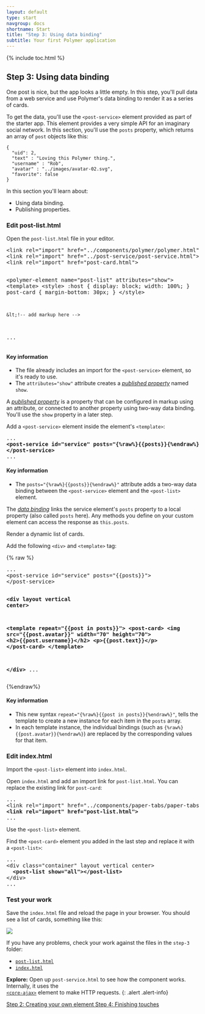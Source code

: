 ```yaml
---
layout: default
type: start
navgroup: docs
shortname: Start
title: "Step 3: Using data binding"
subtitle: Your first Polymer application 
---
```


<link rel="import" href="/elements/side-by-side.html">

<link rel="stylesheet" href="tutorial.css">


{% include toc.html %}


## Step 3: Using data binding

One post is nice, but the app looks a little empty. In this step, you'll pull data from a web service and use Polymer's data binding to render it as a series of cards. 

To get the data, you'll use the `<post-service>` element provided as part of the starter app. This element provides a very simple API for an imaginary social network. In this section, you'll use the `posts` property, which returns an array of `post` objects like this:

    {
      "uid": 2,
      "text" : "Loving this Polymer thing.",
      "username" : "Rob",
      "avatar" : "../images/avatar-02.svg",
      "favorite": false
    }

In this section you'll learn about:

-   Using data binding.
-   Publishing properties.

### Edit post-list.html

Open the `post-list.html` file in your editor.

<side-by-side>
<pre>
&lt;link rel="import" href="../components/polymer/polymer.html">
&lt;link rel="import" href="../post-service/post-service.html">
&lt;link rel="import" href="post-card.html">

&lt;polymer-element name="post-list" attributes="show">
  &lt;template>
    &lt;style>
    :host {
      display: block;
      width: 100%;
    }
    post-card {
      margin-bottom: 30px;
    }
    &lt;/style>
    
    &lt;!-- add markup here -->
...
</pre>
  <aside>
    <h4>Key information</h4>
    <ul>
      <li>The file already includes an import for the <code>&lt;post-service&gt;</code>
      element, so it's ready to use.</li>
      <li>The <code>attributes="show"</code> attribute creates a 
      <a href="/docs/polymer/polymer.html#published-properties">
      <em>published property</em></a> named <code>show</code>.
      </li>
    </ul>
  </aside>
</side-by-side>


A <a href="/docs/polymer/polymer.html#published-properties">
<em>published property</em></a> is a property that can be configured in markup using an attribute,
or connected to another property using two-way data binding. You'll use the `show` property
in a later step.

<div class="divider" layout horizontal center center-justified>
  <core-icon icon="polymer"></core-icon>
</div>

Add a `<post-service>` element inside the element's `<template>`:

<side-by-side>
<pre>
...
<strong class="highlight nocode">&lt;post-service id="service" posts="{%raw%}{{posts}}{%endraw%}">
&lt;/post-service></strong>
...
</pre>
  <aside>
  <h4>Key information</h4>
    <ul>
      <li>
        The <code>posts="{%raw%}{{posts}}{%endraw%}"</code> attribute adds a two-way data binding between 
        the <code>&lt;post-service&gt;</code> element and the <code>&lt;post-list&gt;</code> element.
      </li>
    </ul>
  </aside>
</side-by-side>

The [_data binding_](/docs/polymer/databinding.html) links the service element's `posts` property to a local property (also called 
`posts` here). Any methods you define on your custom element can access the response as `this.posts`.

<div class="divider" layout horizontal center center-justified>
  <core-icon icon="polymer"></core-icon>
</div> 

Render a dynamic list of cards.

Add the following `<div>` and `<template>` tag:

<side-by-side>
{% raw %}
<pre>
...
&lt;post-service id="service" posts="{{posts}}">
&lt;/post-service>

<strong class="highlight nocode">&lt;div layout vertical center>

  &lt;template repeat="{{post in posts}}">
    &lt;post-card>
      &lt;img src="{{post.avatar}}" width="70" height="70">
      &lt;h2>{{post.username}}&lt;/h2>
      &lt;p>{{post.text}}&lt;/p>
    &lt;/post-card>
  &lt;/template>
  
&lt;/div></strong>
...
</pre>
{%endraw%}
<aside>
 <h4>Key information</h4>
       
 <ul>
   <li>This new syntax <code>repeat="{%raw%}{{post in posts}}{%endraw%}"</code>, tells the template to
   create a new instance for each item in the <code>posts</code> array.</li>
   <li>In each template instance, the individual bindings (such as
   <code>{%raw%}{{post.avatar}}{%endraw%}</code>) are replaced by the corresponding values for that 
   item.</li>
 </ul>
</aside>
</side-by-side>


### Edit index.html

Import the `<post-list>` element into `index.html`.

Open `index.html` and add an import link for `post-list.html`. You can   
replace the existing link for `post-card`:

<pre>
...
&lt;link rel="import" href="../components/paper-tabs/paper-tabs.html">
<strong class="highlight nocode">&lt;link rel="import" href="post-list.html"></strong>
...
</pre>
    
<div class="divider" layout horizontal center center-justified>
  <core-icon icon="polymer"></core-icon>
</div>

Use the `<post-list>` element.

Find the `<post-card>` element you added in the last step and replace it 
with a `<post-list>`:

<pre>
...
&lt;div class="container" layout vertical center&gt;
  <strong class="highlight nocode">&lt;post-list show="all"&gt;&lt;/post-list&gt;</strong>
&lt;/div>
...
</pre>

### Test your work

Save the `index.html` file and reload the page in your browser. You should see a list of cards,
something like this:

<div layout vertical center>
  <img class="sample" src="/images/tutorial/step-3.png">
</div>

If you have any problems, check your work against the files in the `step-3` folder:

-   [`post-list.html`](https://github.com/Polymer/polymer-tutorial/blob/master/step-3/post-list.html)
-   [`index.html`](https://github.com/Polymer/polymer-tutorial/blob/master/step-3/index.html)

**Explore:** Open up `post-service.html` to see how the component works. Internally, it uses the <code>
<a href="/docs/elements/core-elements.html#core-ajax">&lt;core-ajax&gt;</a></code> element to make HTTP requests.
{: .alert .alert-info}

<div layout horizontal justified class="stepnav">
<a href="/docs/start/tutorial/step-2.html">
  <paper-button><core-icon icon="arrow-back"></core-icon>Step 2: Creating your own element</paper-button>
</a>
<a href="/docs/start/tutorial/step-4.html">
  <paper-button raises><core-icon icon="arrow-forward"></core-icon>Step 4: Finishing touches</paper-button>
</a>
</div>
